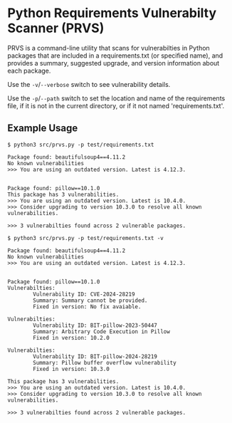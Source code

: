 # Python Requirements Vulnerabilty Scanner (PRVS)

PRVS is a command-line utility that scans for vulnerabilties in Python packages that are included in a requirements.txt (or specified name), and provides a summary, suggested upgrade, and version information about each package. 

Use the `-v`/`--verbose` switch to see vulnerability details.

Use the `-p`/`--path` switch to set the location and name of the requirements file, if it is not in the current directory, or if it not named 'requirements.txt'.

## Example Usage

```
$ python3 src/prvs.py -p test/requirements.txt 

Package found: beautifulsoup4==4.11.2
No known vulnerabilities
>>> You are using an outdated version. Latest is 4.12.3.


Package found: pillow==10.1.0
This package has 3 vulnerabilities.
>>> You are using an outdated version. Latest is 10.4.0.
>>> Consider upgrading to version 10.3.0 to resolve all known vulnerabilities.

>>> 3 vulnerabilties found across 2 vulnerable packages.
```

```
$ python3 src/prvs.py -p test/requirements.txt -v

Package found: beautifulsoup4==4.11.2
No known vulnerabilities
>>> You are using an outdated version. Latest is 4.12.3.


Package found: pillow==10.1.0
Vulnerabilties:
        Vulnerability ID: CVE-2024-28219
        Summary: Summary cannot be provided.
        Fixed in version: No fix avaiable.

Vulnerabilties:
        Vulnerability ID: BIT-pillow-2023-50447
        Summary: Arbitrary Code Execution in Pillow
        Fixed in version: 10.2.0

Vulnerabilties:
        Vulnerability ID: BIT-pillow-2024-28219
        Summary: Pillow buffer overflow vulnerability
        Fixed in version: 10.3.0

This package has 3 vulnerabilities.
>>> You are using an outdated version. Latest is 10.4.0.
>>> Consider upgrading to version 10.3.0 to resolve all known vulnerabilities.

>>> 3 vulnerabilties found across 2 vulnerable packages.
```
